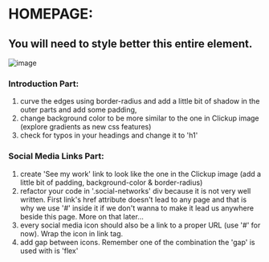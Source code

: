 # HOMEPAGE:
## You will need to style better this entire element. 
![image](https://github.com/BrankoNinic993/Portfolio/assets/95103431/ab64c8eb-70e2-495e-83c2-cf776689743b)
### Introduction Part:
1. curve the edges using border-radius and add a little bit of shadow in the outer parts and add some padding,
2. change background color to be more similar to the one in Clickup image (explore gradients as new css features)
3. check for typos in your headings and change it to 'h1'

### Social Media Links Part:
1. create 'See my work' link to look like the one in the Clickup image (add a little bit of padding, background-color & border-radius)
2. refactor your code in '.social-networks' div because it is not very well written. First link's href attribute doesn't lead to any page and that is why we use '#' inside it if we don't wanna to make it lead us anywhere beside this page. More on that later...
3. every social media icon should also be a link to a proper URL (use '#' for now). Wrap the icon in link tag.
4. add gap between icons. Remember one of the combination the 'gap' is used with is 'flex'
